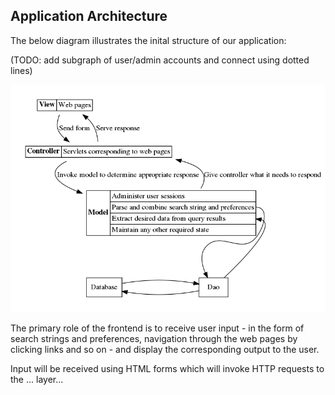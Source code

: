 
## Application Architecture

The below diagram illustrates the inital structure of our application:

(TODO: add subgraph of user/admin accounts and connect using dotted lines)

![](graphviz/architecture1.png?raw=true)

The primary role of the frontend is to receive user input - in the form of
search strings and preferences, navigation through the web pages by clicking
links and so on - and display the corresponding output to the user.

Input will be received using HTML forms which will invoke HTTP requests to the
... layer...

